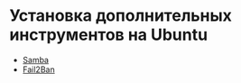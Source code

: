 Установка дополнительных инструментов на Ubuntu
===============================================

- [Samba](Samba.md)
- [Fail2Ban](Fail2Ban.md)

